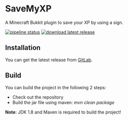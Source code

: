 # SaveMyXP

A Minecraft Bukkit plugin to save your XP by using a sign.

[![pipeline status](https://gitlab.com/Programie/SaveMyXP/badges/master/pipeline.svg)](https://gitlab.com/Programie/SaveMyXP/commits/master)
[![download latest release](https://img.shields.io/badge/download-latest-blue.svg)](https://gitlab.com/Programie/SaveMyXP/-/jobs/artifacts/master/raw/target/SaveMyXP.jar?job=release)

## Installation

You can get the latest release from [GitLab](https://gitlab.com/Programie/SaveMyXP/-/jobs/artifacts/master/raw/target/SaveMyXP.jar?job=release).

## Build

You can build the project in the following 2 steps:

* Check out the repository
* Build the jar file using maven: *mvn clean package*

**Note:** JDK 1.8 and Maven is required to build the project!